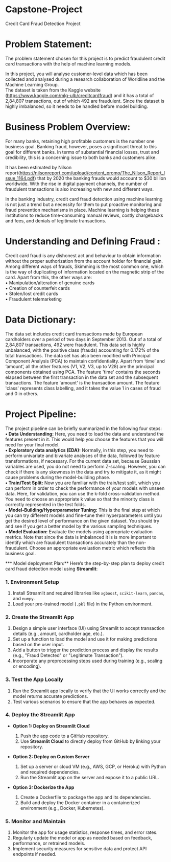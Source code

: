 # Capstone-Project
Credit Card Fraud Detection Project

# Problem Statement:  
The problem statement chosen for this project is to predict fraudulent credit card transactions with the help of machine learning models.  

In this project, you will analyse customer-level data which has been collected and analysed during a research collaboration of Worldline and the Machine Learning Group.   
The dataset is taken from the Kaggle website (https://www.kaggle.com/mlg-ulb/creditcardfraud) and it has a total of 2,84,807 transactions, out of which 492 are fraudulent. Since the dataset is highly imbalanced, so it needs to be handled before model building. 

# Business Problem Overview:  
For many banks, retaining high profitable customers is the number one business goal. Banking fraud, however, poses a significant threat to this goal for different banks. In terms of substantial financial losses, trust and credibility, this is a concerning issue to both banks and customers alike.  

It has been estimated by Nilson report(https://nilsonreport.com/upload/content_promo/The_Nilson_Report_Issue_1164.pdf) that by 2020 the banking frauds would account to $30 billion worldwide. With the rise in digital payment channels, the number of fraudulent transactions is also increasing with new and different ways.   
 
In the banking industry, credit card fraud detection using machine learning is not just a trend but a necessity for them to put proactive monitoring and fraud prevention mechanisms in place. Machine learning is helping these institutions to reduce time-consuming manual reviews, costly chargebacks and fees, and denials of legitimate transactions.  

# Understanding and Defining Fraud :    

Credit card fraud is any dishonest act and behaviour to obtain information without the proper authorization from the account holder for financial gain. Among different ways of frauds, Skimming is the most common one, which is the way of duplicating of information located on the magnetic strip of the card.  Apart from this, the other ways are:    
•	Manipulation/alteration of genuine cards  
•	Creation of counterfeit cards  
•	Stolen/lost credit cards  
•	Fraudulent telemarketing  

# Data Dictionary:  
  
The data set includes credit card transactions made by European cardholders over a period of two days in September 2013. Out of a total of 2,84,807 transactions, 492 were fraudulent. This data set is highly unbalanced, with the positive class (frauds) accounting for 0.172% of the total transactions. The data set has also been modified with Principal Component Analysis (PCA) to maintain confidentiality. Apart from ‘time’ and ‘amount’, all the other features (V1, V2, V3, up to V28) are the principal components obtained using PCA. The feature 'time' contains the seconds elapsed between the first transaction in the data set and the subsequent transactions. The feature 'amount' is the transaction amount. The feature 'class' represents class labelling, and it takes the value 1 in cases of fraud and 0 in others.  

# Project Pipeline:  

The project pipeline can be briefly summarized in the following four steps:    
**•	Data Understanding:** Here, you need to load the data and understand the features present in it. This would help you choose the features that you will need for your final model.  
**•	Exploratory data analytics (EDA):** Normally, in this step, you need to perform univariate and bivariate analyses of the data, followed by feature transformations, if necessary. For the current data set, because Gaussian variables are used, you do not need to perform Z-scaling. However, you can check if there is any skewness in the data and try to mitigate it, as it might cause problems during the model-building phase.  
**•	Train/Test Split:** Now you are familiar with the train/test split, which you can perform in order to check the performance of your models with unseen data. Here, for validation, you can use the k-fold cross-validation method. You need to choose an appropriate k value so that the minority class is correctly represented in the test folds.  
**•	Model-Building/Hyperparameter Tuning:** This is the final step at which you can try different models and fine-tune their hyperparameters until you get the desired level of performance on the given dataset. You should try and see if you get a better model by the various sampling techniques.  
**•	Model Evaluation:** Evaluate the models using appropriate evaluation metrics. Note that since the data is imbalanced it is is more important to identify which are fraudulent transactions accurately than the non-fraudulent. Choose an appropriate evaluation metric which reflects this business goal.

*** Model deployment Plan:** 
Here’s the step-by-step plan to deploy credit card fraud detection model using **Streamlit**:

### **1. Environment Setup**
   1. Install Streamlit and required libraries like `xgboost`, `scikit-learn`, `pandas`, and `numpy`.
   2. Load your pre-trained model (`.pkl` file) in the Python environment.

### **2. Create the Streamlit App**
   1. Design a simple user interface (UI) using Streamlit to accept transaction details (e.g., amount, cardholder age, etc.).
   2. Set up a function to load the model and use it for making predictions based on the user input.
   3. Add a button to trigger the prediction process and display the results (e.g., "Fraud Detected" or "Legitimate Transaction").
   4. Incorporate any preprocessing steps used during training (e.g., scaling or encoding).

### **3. Test the App Locally**
   1. Run the Streamlit app locally to verify that the UI works correctly and the model returns accurate predictions.
   2. Test various scenarios to ensure that the app behaves as expected.

### **4. Deploy the Streamlit App**
   - **Option 1: Deploy on Streamlit Cloud**
     1. Push the app code to a GitHub repository.
     2. Use **Streamlit Cloud** to directly deploy from GitHub by linking your repository.
   
   - **Option 2: Deploy on Custom Server**
     1. Set up a server or cloud VM (e.g., AWS, GCP, or Heroku) with Python and required dependencies.
     2. Run the Streamlit app on the server and expose it to a public URL.

   - **Option 3: Dockerize the App**
     1. Create a Dockerfile to package the app and its dependencies.
     2. Build and deploy the Docker container in a containerized environment (e.g., Docker, Kubernetes).

### **5. Monitor and Maintain**
   1. Monitor the app for usage statistics, response times, and error rates.
   2. Regularly update the model or app as needed based on feedback, performance, or retrained models.
   3. Implement security measures for sensitive data and protect API endpoints if needed.






